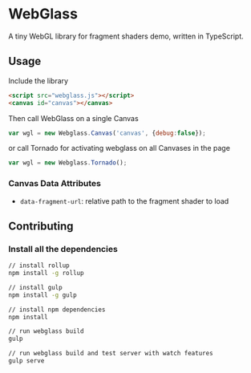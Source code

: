 # WebGlass

A tiny WebGL library for fragment shaders demo, written in TypeScript.

## Usage

Include the library

```html
<script src="webglass.js"></script>
<canvas id="canvas"></canvas>
```

Then call WebGlass on a single Canvas

```js
var wgl = new Webglass.Canvas('canvas', {debug:false});
```

or call Tornado for activating webglass on all Canvases in the page

```js
var wgl = new Webglass.Tornado();
```

### Canvas Data Attributes

* `data-fragment-url`: relative path to the fragment shader to load

## Contributing

### Install all the dependencies

```sh
// install rollup
npm install -g rollup

// install gulp
npm install -g gulp

// install npm dependencies
npm install

// run webglass build
gulp

// run webglass build and test server with watch features
gulp serve
```
